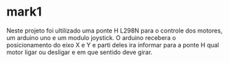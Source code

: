 # mark1

Neste projeto foi ultilizado uma ponte H L298N para o controle dos motores, um arduino uno e um modulo joystick.
O arduino recebera o posicionamento do eixo X e Y e parti deles ira informar para a ponte H qual motor ligar ou desligar e em que sentido deve girar.
